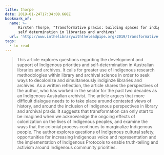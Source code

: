 ```yaml
---
title: thorpe
date: 2019-01-24T17:34:08.668Z
bookmark_of:
  name: >-
      Kirsten Thorpe, "Transformative praxis: building spaces for indigenous
      self determination in libraries and archives"
  url: 'http://www.inthelibrarywiththeleadpipe.org/2019/transformative-praxis/'
tags:
  - to read
---
```

> This article explores questions regarding the development and support of Indigenous priorities and self-determination in Australian libraries and archives. It calls for greater use of Indigenous research methodologies within library and archival science in order to seek ways to decolonize and simultaneously indiginze libraries and archives. As a written reflection, the article shares the perspectives of the author, who has worked in the sector for the past two decades as an Indigenous Australian archivist. The article argues that more difficult dialogue needs to to take place around contested views of history, and around the inclusion of Indigenous perspectives in library and archival praxis. It suggests that transformation can only start to be imagined when we acknowledge the ongoing effects of colonization on the lives of Indigenous peoples, and examine the ways that the colonial process continues to marginalize Indigenous people. The author explores questions of Indigenous cultural safety, opportunities for increasing Indigenous voice and representation and the implementation of Indigenous Protocols to enable truth-telling and activism around Indigenous community priorities.

